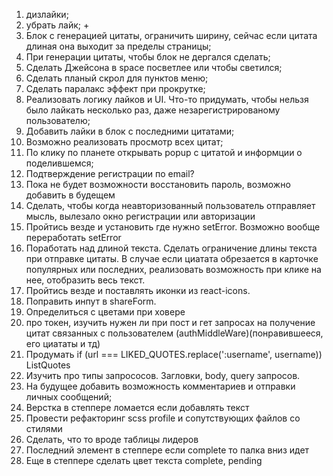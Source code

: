 1. дизлайки;
2. убрать лайк;  +
3. Блок с генерацией цитаты, ограничить ширину, сейчас если цитата длиная она выходит за пределы страницы;
4. При генерации цитаты, чтобы блок не дергался сделать;
5. Сделать Джейсона в space посветлее или чтобы светился;
6. Сделать планый скрол для пунктов меню;
7. Сделать паралакс эффект при прокрутке;
8. Реализовать логику лайков и UI. Что-то придумать, чтобы нельзя было лайкать несколько раз, даже незарегистрированому пользователю;
9. Добавить лайки в блок с последними цитатами;
10. Возможно реализовать просмотр всех цитат;
11. По клику по планете открывать popup с цитатой и информции о поделившемся;
12. Подтверждение регистрации по email?
13. Пока не будет возможности восстановить пароль, возможно добавить в будещем
14. Сделать, чтобы когда неавторизованный пользователь отправляет мысль, вылезало окно регистрации или авторизации
15. Пройтись везде и установить где нужно setError. Возможно вообще переработать setError
16. Поработать над длиной текста. Сделать ограничение длины текста при отправке цитаты. В случае если циатата обрезается в карточке популярных или последних, реализовать возможность при клике на нее, отобразить весь текст.
17. Пройтись везде и поставлять иконки из react-icons.
18. Поправить инпут в shareForm.
19. Определиться с цветами при ховере
20. про токен, изучить нужен ли при пост и гет запросах на получение цитат связанных с пользователем (authMiddleWare)(понравившееся, его циататы и тд)
21. Продумать if (url === LIKED_QUOTES.replace(':username', username)) ListQuotes
22. Изучить про типы запрососов. Загловки, body, query запросов.
23. На будущее добавить возможность комментариев и отправки личных сообщений;
24. Верстка в степпере ломается если добавлять текст
25. Провести рефакторинг scss profile и сопутствующих файлов со стилями
26. Сделать, что то вроде таблицы лидеров
27. Последний элемент в степпере если complete то палка вниз идет
28. Еще в степпере сделать цвет текста complete, pending

